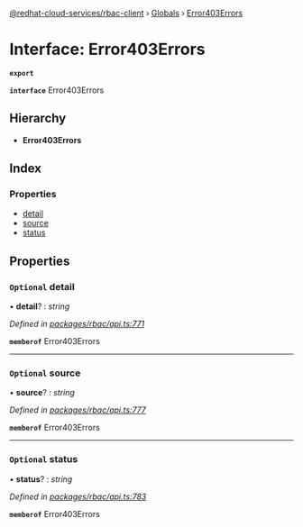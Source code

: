 [@redhat-cloud-services/rbac-client](../README.md) › [Globals](../globals.md) › [Error403Errors](error403errors.md)

# Interface: Error403Errors

**`export`** 

**`interface`** Error403Errors

## Hierarchy

* **Error403Errors**

## Index

### Properties

* [detail](error403errors.md#optional-detail)
* [source](error403errors.md#optional-source)
* [status](error403errors.md#optional-status)

## Properties

### `Optional` detail

• **detail**? : *string*

*Defined in [packages/rbac/api.ts:771](https://github.com/fhlavac/javascript-clients/blob/master/packages/rbac/api.ts#L771)*

**`memberof`** Error403Errors

___

### `Optional` source

• **source**? : *string*

*Defined in [packages/rbac/api.ts:777](https://github.com/fhlavac/javascript-clients/blob/master/packages/rbac/api.ts#L777)*

**`memberof`** Error403Errors

___

### `Optional` status

• **status**? : *string*

*Defined in [packages/rbac/api.ts:783](https://github.com/fhlavac/javascript-clients/blob/master/packages/rbac/api.ts#L783)*

**`memberof`** Error403Errors
